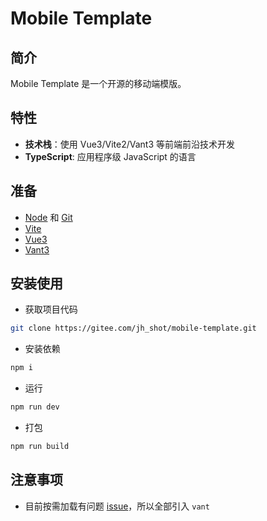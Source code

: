 <h1>Mobile Template</h1>

## 简介

Mobile Template 是一个开源的移动端模版。

## 特性

- **技术栈**：使用 Vue3/Vite2/Vant3 等前端前沿技术开发
- **TypeScript**: 应用程序级 JavaScript 的语言

## 准备

- [Node](http://nodejs.org/) 和 [Git](https://git-scm.com/)
- [Vite](https://vitejs.dev/)
- [Vue3](https://v3.cn.vuejs.org/guide/introduction.html)
- [Vant3](https://youzan.github.io/vant/v3/#/zh-CN)

## 安装使用

- 获取项目代码

```bash
git clone https://gitee.com/jh_shot/mobile-template.git
```

- 安装依赖

```bash
npm i
```

- 运行

```bash
npm run dev
```

- 打包

```bash
npm run build
```

## 注意事项

- 目前按需加载有问题 [issue](https://github.com/vitejs/vite/issues/3924)，所以全部引入 `vant`
